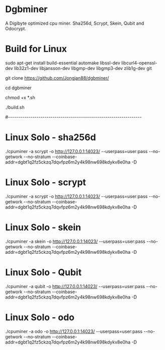 # Dgbminer
A Digibyte optimized cpu miner. Sha256d, Scrypt, Skein, Qubit and Odocrypt.

# Build for Linux

sudo apt-get install build-essential automake libssl-dev libcurl4-openssl-dev lib32z1-dev libjansson-dev libgmp-dev libgmp3-dev zlib1g-dev git

git clone https://github.com/Jongjan88/dgbminer/

cd dgbminer

chmod +x *.sh

./build.sh

#------------------------------------------------------------------

# Linux Solo - sha256d
./cpuminer -a scrypt -o http://127.0.0.1:14023/ --userpass=user:pass --no-getwork --no-stratum --coinbase-addr=dgbt1q2fz5ckzq7dqvfpz6m2y4k98nw698kdykv8e0ha -D

# Linux Solo - scrypt
./cpuminer -a scrypt -o http://127.0.0.1:14023/ --userpass=user:pass --no-getwork --no-stratum --coinbase-addr=dgbt1q2fz5ckzq7dqvfpz6m2y4k98nw698kdykv8e0ha -D

# Linux Solo - skein
./cpuminer -a skein -o http://127.0.0.1:14023/ --userpass=user:pass --no-getwork --no-stratum --coinbase-addr=dgbt1q2fz5ckzq7dqvfpz6m2y4k98nw698kdykv8e0ha -D

# Linux Solo - Qubit
./cpuminer -a qubit -o http://127.0.0.1:14023/ --userpass=user:pass --no-getwork --no-stratum --coinbase-addr=dgbt1q2fz5ckzq7dqvfpz6m2y4k98nw698kdykv8e0ha -D

# Linux Solo - odo
./cpuminer -a odo -o http://127.0.0.1:14023/ --userpass=user:pass --no-getwork --no-stratum --coinbase-addr=dgbt1q2fz5ckzq7dqvfpz6m2y4k98nw698kdykv8e0ha -D
